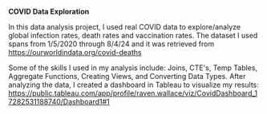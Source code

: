 **COVID Data Exploration**

In this data analysis project, I used real COVID data to explore/analyze global infection rates, death rates and vaccination rates. The dataset I used spans from 1/5/2020 through 8/4/24 and it was retrieved from https://ourworldindata.org/covid-deaths 

Some of the skills I used in my analysis include: Joins, CTE's, Temp Tables, Aggregate Functions, Creating Views, and Converting Data Types. After analyzing the data, I created a dashboard in Tableau to visualize my results: 
https://public.tableau.com/app/profile/raven.wallace/viz/CovidDashboard_17282531188740/Dashboard1#1

